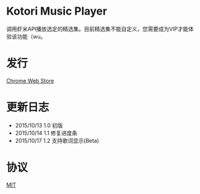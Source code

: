 # Kotori Music Player
调用虾米API播放选定的精选集。目前精选集不能自定义，您需要成为VIP才能体验该功能（wu。

# 发行
[Chrome Web Store](https://chrome.google.com/webstore/detail/jfibodpknfkelhgncgbicgoeifilampg)

# 更新日志
* 2015/10/13  1.0 初版
* 2015/10/14  1.1 修复进度条
* 2015/10/17  1.2 支持歌词显示(Beta)

# 协议
[MIT](http://www.opensource.org/licenses/mit-license.php)

